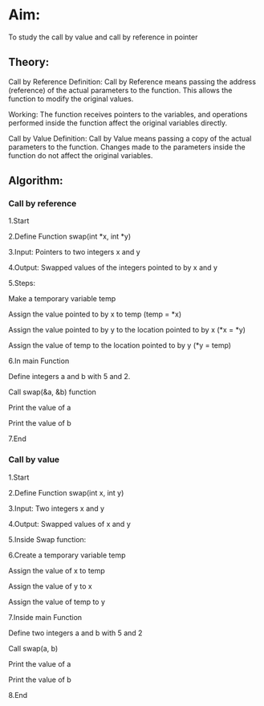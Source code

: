 # Aim:
To study the call by value and call by reference in pointer


## Theory:

Call by Reference
Definition: Call by Reference means passing the address (reference) of the actual parameters to the function. This allows the function to modify the original values.

Working: The function receives pointers to the variables, and operations performed inside the function affect the original variables directly.

Call by Value
Definition: Call by Value means passing a copy of the actual parameters to the function. Changes made to the parameters inside the function do not affect the original variables.

## Algorithm:

### Call by reference

1.Start

2.Define Function swap(int *x, int *y)

3.Input: Pointers to two integers x and y

4.Output: Swapped values of the integers pointed to by x and y

5.Steps:

Make a temporary variable temp

Assign the value pointed to by x to temp (temp = *x)

Assign the value pointed to by y to the location pointed to by x (*x = *y)

Assign the value of temp to the location pointed to by y (*y = temp)

6.In main Function

Define integers a and b with 5 and 2.

Call swap(&a, &b) function

Print the value of a

Print the value of b

7.End


### Call by value

1.Start

2.Define Function swap(int x, int y)

3.Input: Two integers x and y

4.Output: Swapped values of x and y

5.Inside Swap function:

6.Create a temporary variable temp

Assign the value of x to temp

Assign the value of y to x

Assign the value of temp to y

7.Inside main Function

Define two integers a and b with 5 and 2

Call swap(a, b)

Print the value of a

Print the value of b

8.End
